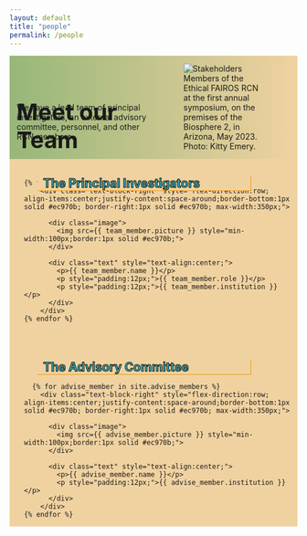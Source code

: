 ```yaml
---
layout: default
title: "people"
permalink: /people
---
```


<style>
  div.image {
  object-fit: contain;
  width: 25%;
  height: 25%
  min-width: 100px;
  }  
  
div.text-block-main {
  padding-left: 5%
  }
</style>

<div class="text-block-right" style="display:grid;grid-template-columns:repeat(auto-fit, minmax(200px, 1fr));background-image:linear-gradient(to left, #f0d2a1, #97b779);padding:0;margin-right:0;width:100%;" id="headingblock">
    <div class="text-block-right" style="display:grid;grid-template-rows:40px auto;background-color:transparent;padding-left:5%;align-content:center;width:95%;" id="heading-left">
      <h1 style="font-size:40px;height:40px;align-self:start;">Meet our Team</h1>
      <p style="align-self:start;padding-top:10px;" id="describe">We have a lead team of principal investigators, an external advisory committee, personnel, and other RCN members.</p>
    </div>
    <div class="text-block-right" style="background-color:transparent;padding-left:0;float:right;justify-self:end;max-width:460px; margin-right:5%; margin-left: 5%; width: 90%;" id="heading-image">
      <figure id="stakes">
        <img src="./images/team.jpg" alt="Stakeholders" style="width=100%;">
        <figcaption>Members of the Ethical FAIROS RCN at the first annual symposium, on the premises of the Biosphere 2, in Arizona, May 2023. Photo: Kitty Emery.</figcaption>
      </figure>
    </div>
  </div>

<div class="text-block-right" style="display:grid;grid-template-rows:1.5em auto 1.5em auto;background-color:#f0d2a1;padding-left:5%;padding-right:0;padding-top:0;padding-top:0;" id="meatblock">
  <div class="text-block-right" style="display:grid;grid-template-columns:auto;padding:0px;" id="pi-title">
  <h2 style="color:#42b7bf;-webkit-text-stroke-width:1px;-webkit-text-stroke-color:black;margin-bottom:0px; background-color:#f0d2a1;margin-left:5%;padding-right:2.8%;padding-left:2%;max-width:350px;z-  index:9;position:relative;overflow:visible; border-right:1px solid #ec970b; border-bottom:1px solid #ec970b;width:90.2%">The Principal Investigators</h2>
  </div>
  <div class="text-block-right" style="flex-direction:row;flex-wrap:wrap;padding-top:0px;align-content:center;">
  
    {% for team_member in site.team_members %}
        <div class="text-block-right" style="flex-direction:row; align-items:center;justify-content:space-around;border-bottom:1px solid #ec970b; border-right:1px solid #ec970b; max-width:350px;">
        
          <div class="image">
            <img src={{ team_member.picture }} style="min-width:100px;border:1px solid #ec970b;">
          </div>
        
          <div class="text" style="text-align:center;">
            <p>{{ team_member.name }}</p>
            <p style="padding:12px;">{{ team_member.role }}</p>
            <p style="padding:12px;">{{ team_member.institution }} </p>
          </div>
        </div>
    {% endfor %} 
  </div>
<br>
  <div class="text-block-right" style="display:grid;grid-template-columns:auto;padding:0px;" id="advise-title">
   <h2 style="color:#42b7bf;-webkit-text-stroke-width:1px;-webkit-text-stroke-color:black;margin-bottom:0px; background-color:#f0d2a1;margin-left:5%;padding-right:2.8%;padding-left:2%;max-width:350px;z-index:9;position:relative;overflow:visible; border-right:1px solid #ec970b; border-bottom:1px solid #ec970b;width:90.2%">The Advisory Committee</h2>
  </div>
  <div class="text-block-right" style="flex-direction:row;flex-wrap:wrap;padding-top:0px;align-content:center;">
  
      {% for advise_member in site.advise_members %}
        <div class="text-block-right" style="flex-direction:row; align-items:center;justify-content:space-around;border-bottom:1px solid #ec970b; border-right:1px solid #ec970b; max-width:350px;">
        
          <div class="image">
            <img src={{ advise_member.picture }} style="min-width:100px;border:1px solid #ec970b;">
          </div>
        
          <div class="text" style="text-align:center;">
            <p>{{ advise_member.name }}</p>
            <p style="padding:12px;">{{ advise_member.institution }} </p>
          </div>
        </div>
    {% endfor %} 
 </div>
</div>
  
  
 
